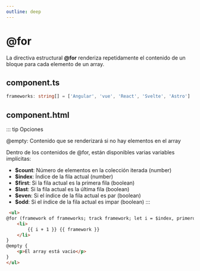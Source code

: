 ```yaml
---
outline: deep
---
```


# @for

La directiva estructural **@for** renderiza repetidamente el contenido de un bloque para cada elemento de un array.

## component.ts

```ts
frameworks: string[] = ['Angular', 'vue', 'React', 'Svelte', 'Astro']
```

## component.html

::: tip Opciones
<p>@empty: Contenido que se renderizará si no hay elementos en el array</p>
Dentro de los contenidos de @for,  están disponibles varias variables implícitas:

* **$count**: Número de elementos en la colección iterada (number)
* **$index**: Índice de la fila actual (number)
* **$first**: Si la fila actual es la primera fila (boolean)
* **$last**: Si la fila actual es la última fila (boolean)
* **$even**: Si el índice de la fila actual es par (boolean)
* **$odd**: Si el índice de la fila actual es impar (boolean)
:::

```html
 <ul>
@for (framework of frameworks; track framework; let i = $index, primero = $first ) {
    <li>
        {{ i + 1 }} {{ framework }}
    </li>
}
@empty {
    <p>El array está vacio</p>
}
</ul>
```

